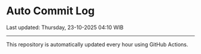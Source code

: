 # Auto Commit Log

Last updated: Thursday, 23-10-2025 04:10 WIB

---

This repository is automatically updated every hour using GitHub Actions.
